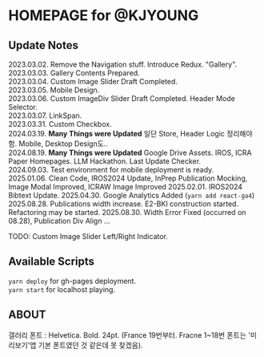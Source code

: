 # HOMEPAGE for @KJYOUNG
## Update Notes
2023.03.02. Remove the Navigation stuff. Introduce Redux. "Gallery".   
2023.03.03. Gallery Contents Prepared.   
2023.03.04. Custom Image Slider Draft Completed.   
2023.03.05. Mobile Design.   
2023.03.06. Custom ImageDiv Slider Draft Completed. Header Mode Selector.   
2023.03.07. LinkSpan.   
2023.03.31. Custom Checkbox.   
2024.03.19. **Many Things were Updated** 일단 Store, Header Logic 정리해야 함. Mobile, Desktop Design도..   
2024.08.19. **Many Things were Updated** Google Drive Assets. IROS, ICRA Paper Homepages. LLM Hackathon. Last Update Checker.   
2024.09.03. Test environment for mobile deployment is ready.   
2025.01.06. Clean Code, IROS2024 Update, InPrep Publication Mocking, Image Modal Improved, ICRAW Image Improved
2025.02.01. IROS2024 Bibtext Update.
2025.04.30. Google Analytics Added (`yarn add react-ga4`)
2025.08.28. Publications width increase. E2-BKI construction started. Refactoring may be started.
2025.08.30. Width Error Fixed (occurred on 08.28), Publication Div Align
...   
   
TODO: Custom Image Slider Left/Right Indicator.   
   
## Available Scripts

`yarn deploy` for gh-pages deployment.   
`yarn start` for localhost playing.      

## ABOUT
갤러리 폰트 : Helvetica. Bold. 24pt. (France 19번부터. Fracne 1~18번 폰트는 '미리보기'앱 기본 폰트였던 것 같은데 못 찾겠음).